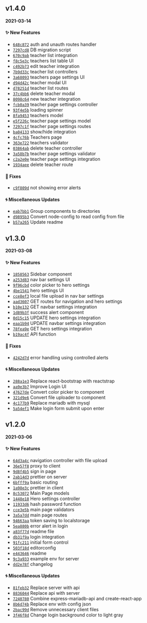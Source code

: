 ## v1.4.0
**2021-03-14**

#### :sparkles: New Features

* [`648c872`](https://github.com/KennethLloyd/english-tutor/commit/648c872315be437e674221594127a301ffcb96d0)  auth and unauth routes handler
* [`7297cd8`](https://github.com/KennethLloyd/english-tutor/commit/7297cd888d8073e12d097cad70524b2bfebebf02)  DB migration script
* [`670c9ab`](https://github.com/KennethLloyd/english-tutor/commit/670c9ab4a6369a7d9a8093c4899450a052cac7c9)  teacher list integration
* [`f8c5e3c`](https://github.com/KennethLloyd/english-tutor/commit/f8c5e3c0eb08ae279c77d781be4e364916725c31)  teachers list table UI
* [`c492b73`](https://github.com/KennethLloyd/english-tutor/commit/c492b73f5c244a12dd91a5811326798e4bad4f97)  edit teacher integration
* [`7b9d33c`](https://github.com/KennethLloyd/english-tutor/commit/7b9d33c37c4661bc7e353279ba86d7fa8f643a76)  teacher list controllers
* [`3a68093`](https://github.com/KennethLloyd/english-tutor/commit/3a6809332cde06bd58cc374eee2e436e4b8ec3af)  teachers page settings UI
* [`d94d42c`](https://github.com/KennethLloyd/english-tutor/commit/d94d42c0ba2970ed795aa2936d3a6e411fadf4d5)  teacher modal UI
* [`d78251d`](https://github.com/KennethLloyd/english-tutor/commit/d78251d1ca8dff6c6d1a47678f0e6cd90ffb47c6)  teacher list routes
* [`37c4bb6`](https://github.com/KennethLloyd/english-tutor/commit/37c4bb60e248e1f28c69242ae3210c400d5c254c)  delete teacher modal
* [`8098c64`](https://github.com/KennethLloyd/english-tutor/commit/8098c643676380bd81e2bfb52c3985e1518d33e9)  new teacher integration
* [`fcb0a39`](https://github.com/KennethLloyd/english-tutor/commit/fcb0a39f75f89ec189a16765bea333c698df55d3)  teacher page settings controller
* [`93f4e5b`](https://github.com/KennethLloyd/english-tutor/commit/93f4e5b23a2a244416ae79ce03b2600c0bf93fa8)  loading spinner
* [`8fa9453`](https://github.com/KennethLloyd/english-tutor/commit/8fa9453fcca20e71dd8ccfe24f1af394e4e689fc)  teachers model
* [`e5f226c`](https://github.com/KennethLloyd/english-tutor/commit/e5f226c83d47412b60a3ceefabac29dbbc38a9c7)  teacher page settings model
* [`7297c1f`](https://github.com/KennethLloyd/english-tutor/commit/7297c1fef349be8d94ddeb7638040c5af7abea25)  teacher page settings routes
* [`ba04133`](https://github.com/KennethLloyd/english-tutor/commit/ba04133d0089b8e202292f4cb2968b949e2993f3)  show/hide integration
* [`4cfc76b`](https://github.com/KennethLloyd/english-tutor/commit/4cfc76be206b954b5a6b0c717b0b1a2adcd17f6b)  Teachers page
* [`363e722`](https://github.com/KennethLloyd/english-tutor/commit/363e722074803cd521f71de1a1ad43bac3de9b18)  teachers validator
* [`03864ab`](https://github.com/KennethLloyd/english-tutor/commit/03864aba4b5a22dc8179baf16d41fccfda80a695)  delete teacher controller
* [`3a58b7b`](https://github.com/KennethLloyd/english-tutor/commit/3a58b7bd5ce7f00aba12296eecfb258305baaec4)  teacher page settings validator
* [`c2a2e0e`](https://github.com/KennethLloyd/english-tutor/commit/c2a2e0e15d647d20aabea804b847f437a7f4c10f)  teacher page settings integration
* [`1934aee`](https://github.com/KennethLloyd/english-tutor/commit/1934aeecb8add147daac3a4cce8d26c035fc3899)  delete teacher route

#### :hammer: Fixes

* [`c9f809d`](https://github.com/KennethLloyd/english-tutor/commit/c9f809deaee1007bdd52fe467affd23da1e44159)  not showing error alerts

#### :cyclone: Miscellaneous Updates

* [`eab7bb1`](https://github.com/KennethLloyd/english-tutor/commit/eab7bb1e33277814feb15a0ba558075573e9aa88) Group components to directories
* [`d9895b3`](https://github.com/KennethLloyd/english-tutor/commit/d9895b3beb5251d5a349c2662c92ef95e56cbc27) Convert node-config to read config from file
* [`b57a265`](https://github.com/KennethLloyd/english-tutor/commit/b57a265a18bfd82dfc6c04bfcc71a620718bbecf) Update readme

## v1.3.0
**2021-03-08**

#### :sparkles: New Features

* [`1858563`](https://github.com/KennethLloyd/english-tutor/commit/1858563fd872241cc9542479086d3453d54745d0)  Sidebar component
* [`a253d83`](https://github.com/KennethLloyd/english-tutor/commit/a253d83e4447e629e456f4365fbd474f46d7c157)  nav bar settings UI
* [`9f96cbd`](https://github.com/KennethLloyd/english-tutor/commit/9f96cbd6931d8ee9ce38abb0685ed05927b252bd)  color picker to hero settings
* [`4be1541`](https://github.com/KennethLloyd/english-tutor/commit/4be1541016b668fb8fda19e61a96803691872b01)  hero settings UI
* [`cce8ef3`](https://github.com/KennethLloyd/english-tutor/commit/cce8ef31e4af5923a79d5d1e4daac7f1e55c6008)  local file upload in nav bar settings
* [`aad3607`](https://github.com/KennethLloyd/english-tutor/commit/aad36075448f6a294ec816e3a4c241d67c4e2ef6)  GET routes for navigation and hero settings
* [`b10e132`](https://github.com/KennethLloyd/english-tutor/commit/b10e132e31ec5074561e9930220c86ecad659f48)  GET navbar settings integration
* [`1d89b3f`](https://github.com/KennethLloyd/english-tutor/commit/1d89b3f99ed5657112f5488c56de1b0ebc3ee879)  success alert component
* [`0d15c15`](https://github.com/KennethLloyd/english-tutor/commit/0d15c150cd7ae2703646ccf7505f63f036d6ab86)  UPDATE hero settings integration
* [`eaa1b94`](https://github.com/KennethLloyd/english-tutor/commit/eaa1b943e107ddfa314b5585e59d8bd1dfa28975)  UPDATE navbar settings integration
* [`78fea9e`](https://github.com/KennethLloyd/english-tutor/commit/78fea9e0cebceb01f34788a240c1bc2f91002966)  GET hero settings integration
* [`b19ac4f`](https://github.com/KennethLloyd/english-tutor/commit/b19ac4f681fbd9b0003e344021a9735c508f5dee)  API function

#### :hammer: Fixes

* [`4242d7d`](https://github.com/KennethLloyd/english-tutor/commit/4242d7d8d8c62b88555695448dc88b1ed860f32e)  error handling using controlled alerts

#### :cyclone: Miscellaneous Updates

* [`288a1e3`](https://github.com/KennethLloyd/english-tutor/commit/288a1e33e3fbc9d60656929ed32dcb6fe48148db) Replace react-bootstrap with reactstrap
* [`aa9e3b7`](https://github.com/KennethLloyd/english-tutor/commit/aa9e3b7914e4b893a32554a939ef70a55e8f1260) Improve Login UI
* [`47627de`](https://github.com/KennethLloyd/english-tutor/commit/47627de809b89e893cecc484511b8891f5c9b448) Convert color picker to component
* [`321d9e6`](https://github.com/KennethLloyd/english-tutor/commit/321d9e6c9851afd4050db7d6cbbbf22b50ae2f04) Convert file uploader to component
* [`4c177b9`](https://github.com/KennethLloyd/english-tutor/commit/4c177b9c2d97be713fef8a86e24e43e4dd24752a) Replace mariadb with mysql
* [`5a54ef1`](https://github.com/KennethLloyd/english-tutor/commit/5a54ef11e262d46eb01c428dfa10a82121b61d1e) Make login form submit upon enter

## v1.2.0
**2021-03-06**

#### :sparkles: New Features

* [`64d3a4c`](https://github.com/KennethLloyd/english-tutor/commit/64d3a4c8595642ec1a2398beb1a05057e63ac0d9)  navigation controller with file upload
* [`36e57f8`](https://github.com/KennethLloyd/english-tutor/commit/36e57f8074a370414244fa98049c4c27f121cee8)  proxy to client
* [`9d8f4b5`](https://github.com/KennethLloyd/english-tutor/commit/9d8f4b5b7be00ac5df522a7e6830e4da54d6ba98)  sign in page
* [`2ab14d3`](https://github.com/KennethLloyd/english-tutor/commit/2ab14d3111d9e51faff9cdd41cba3fb90e0ab603)  prettier on server
* [`6bfff9a`](https://github.com/KennethLloyd/english-tutor/commit/6bfff9a700716a20f3a603f22fdaa98c108541dc)  basic routing
* [`1a98e3c`](https://github.com/KennethLloyd/english-tutor/commit/1a98e3cddd977ac16672161ab5bb500d16ba2741)  prettier in client
* [`8c53072`](https://github.com/KennethLloyd/english-tutor/commit/8c530729ae57ffb85c6a24ffec5a1b1e1a6f9d0d)  Main Page models
* [`1448e18`](https://github.com/KennethLloyd/english-tutor/commit/1448e18282c9cb02f34e58a14b7df96850d41101)  Hero settings controller
* [`11933d6`](https://github.com/KennethLloyd/english-tutor/commit/11933d64587137d50886becae159e629fb2e4c58)  hash password function
* [`cce3e5b`](https://github.com/KennethLloyd/english-tutor/commit/cce3e5be4457a6beb6d94d8c64fd55559af84448)  main page validators
* [`3a5a7dd`](https://github.com/KennethLloyd/english-tutor/commit/3a5a7dd7f1bb2c9223d1abf7efbfd159c6cc0a72)  main page routes
* [`94663aa`](https://github.com/KennethLloyd/english-tutor/commit/94663aa0de96c91a913bd8b7722321cf5e3b1940)  token saving to localstorage
* [`5ea880b`](https://github.com/KennethLloyd/english-tutor/commit/5ea880bde3c4df83fc7c058035d16d9941b6982b)  error alert in login
* [`a83f77d`](https://github.com/KennethLloyd/english-tutor/commit/a83f77dadcfec0b586eb238b9d80da50366893f5)  readme file
* [`db31f9a`](https://github.com/KennethLloyd/english-tutor/commit/db31f9a1640fdb89019b8414f01fc7103697058b)  login integration
* [`91fc211`](https://github.com/KennethLloyd/english-tutor/commit/91fc211ed793bc80447331596c4b9744102c2e1b)  initial form control
* [`503f18d`](https://github.com/KennethLloyd/english-tutor/commit/503f18d15657088a2dea7b880ea0b4173c0b9453)  editorconfig
* [`e443646`](https://github.com/KennethLloyd/english-tutor/commit/e4436467b2074d5217bee85a678d652d33e170b9)  readme
* [`9c3a933`](https://github.com/KennethLloyd/english-tutor/commit/9c3a933b8a09474ab9e386d5f35800a536a951af)  example env for server
* [`dd2e78f`](https://github.com/KennethLloyd/english-tutor/commit/dd2e78fc549cde1de8a940e3b7cb5ca2584f8723)  changelog

#### :cyclone: Miscellaneous Updates

* [`81feb32`](https://github.com/KennethLloyd/english-tutor/commit/81feb32c42d4e58c6652a2a90bdab93f13c45266) Replace server with api
* [`8836044`](https://github.com/KennethLloyd/english-tutor/commit/8836044192cc0b234bbfcb5bf7e5c13445b8c983) Replace api with server
* [`7240780`](https://github.com/KennethLloyd/english-tutor/commit/72407802302727bcae89d378dcdb75ed2e7ba609) Combine express-mariadb-api and create-react-app
* [`8b6d74b`](https://github.com/KennethLloyd/english-tutor/commit/8b6d74bc8302357b839bf4699ec342cf61eab77f) Replace env with config json
* [`2bac99d`](https://github.com/KennethLloyd/english-tutor/commit/2bac99dc62f52ea3eb18d018c206cd36aa23bf3a) Remove unnecessary client files
* [`3f46f8d`](https://github.com/KennethLloyd/english-tutor/commit/3f46f8d4fd745fbeaca67f047108d8158551c42c) Change login background color to light gray
